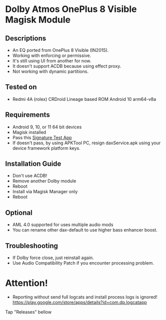 # Dolby Atmos OnePlus 8 Visible Magisk Module

## Descriptions
- An EQ ported from OnePlus 8 Visible (IN2015).
- Working with enforcing or permissive.
- It's still using UI from another for now.
- It doesn't support ACDB because using effect proxy.
- Not working with dynamic partitions.

## Tested on
- Redmi 4A (rolex) CRDroid Lineage based ROM Android 10 arm64-v8a

## Requirements
- Android 9, 10, or 11 64 bit devices
- Magisk installed
- Pass this [Signature Test App](https://t.me/audioryukimods/24)
- If doesn't pass, by using APKTool PC, resign daxService.apk using your device framework platform keys.

## Installation Guide
- Don't use ACDB!
- Remove another Dolby module
- Reboot
- Install via Magisk Manager only
- Reboot

## Optional
- AML 4.0 supported for uses multiple audio mods
- You can rename other dax-default to use higher bass enhancer boost.

## Troubleshooting
- If Dolby force close, just reinstall again.
- Use Audio Compatibility Patch if you encounter processing problem.

# Attention!
- Reporting without send full logcats and install process logs is ignored!
https://play.google.com/store/apps/details?id=com.dp.logcatapp

Tap "Releases" bellow
